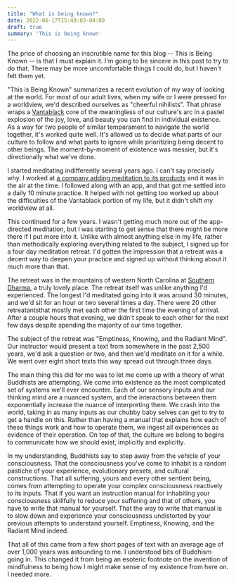 ```yaml
---
title: "What is being known?"
date: 2022-06-17T15:49:03-04:00
draft: true
summary: 'This is being known'
---
```

The price of choosing an inscrutible name for this blog -- This is Being Known -- is that I must explain it. I'm going to be sincere in this post to try to do that. There may be more uncomfortable things I could do, but I haven't felt them yet.

"This is Being Known" summarizes a recent evolution of my way of looking at the world. For most of our adult lives, when my wife or I were pressed for a worldview, we'd described ourselves as "cheerful nihilists". That phrase wraps a [Vantablack](https://en.wikipedia.org/wiki/Vantablack) core of the meaningless of our culture's arc in a pastel explosion of the joy, love, and beauty you can find in individual existence. As a way for two people of similar temperament to navigate the world together, it's worked quite well. It's allowed us to decide what parts of our culture to follow and what parts to ignore while prioritizing being decent to other beings. The moment-by-moment of existence was messier, but it's directionally what we've done.

I started meditating indifferently several years ago. I can't say precisely why. I worked at [a company adding meditation to its products](https://www.fitbit.com/) and it was in the air at the time. I followed along with an app, and that got me settled into a daily 10 minute practice. It helped with not getting too worked up about the difficulties of the Vantablack portion of my life, but it didn't shift my worldview at all.

This continued for a few years. I wasn't getting much more out of the app-directed meditation, but I was starting to get sense that there might be more there if I put more into it. Unlike with almost anything else in my life, rather than methodically exploring everything related to the subject, I signed up for a four day meditation retreat. I'd gotten the impression that a retreat was a decent way to deepen your practice and signed up without thinking about it much more than that.

The retreat was in the mountains of western North Carolina at [Southern Dharma](https://www.southerndharma.org), a truly lovely place. The retreat itself was unlike anything I'd experienced. The longest I'd meditated going into it was around 30 minutes, and we'd sit for an hour or two several times a day. There were 20 other retreatantsthat mostly met each other the first time the evening of arrival. After a couple hours that evening, we didn't speak to each other for the next few days despite spending the majority of our time together. 

The subject of the retreat was "Emptiness, Knowing, and the Radiant Mind".  Our instructor would present a text from somewhere in the past 2,500 years, we'd ask a question or two, and then we'd meditate on it for a while. We went over eight short texts this way spread out through three days.

The main thing this did for me was to let me come up with a theory of what Buddhists are attempting. We come into existence as the most complicated set of systems we'll ever encounter. Each of our sensory inputs and our thinking mind are a nuanced system, and the interactions between them exponentially increase the nuance of interpreting them. We crash into the world, taking in as many inputs as our chubby baby selves can get to try to get a handle on this. Rather than having a manual that explains how each of these things work and how to operate them, we ingest all experiences as evidence of their operation. On top of that, the culture we belong to begins to communicate how we should exist, implicitly and explicitly.

In my understanding, Buddhists say to step away from the vehicle of your consciousness. That the consciousness you've come to inhabit is a random pastiche of your experience, evolutionary presets, and cultural constructions. That all suffering, yours and every other sentient being, comes from attempting to operate your complex consciousness reactively to its inputs. That if you want an instruction manual for inhabiting your consciousness skillfully to reduce your suffering and that of others, you have to write that manual for yourself. That the way to write that manual is to slow down and experience your consciousness undistorted by your previous attempts to understand yourself. Emptiness, Knowing, and the Radiant Mind indeed.

That all of this came from a few short pages of text with an average age of over 1,000 years was astounding to me. I understood bits of Buddhism going in. This changed it from being an esoteric footnote on the invention of mindfulness to being how I might make sense of my existence from here on. I needed more.


